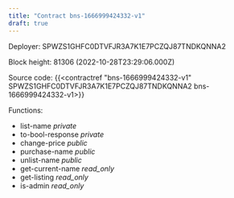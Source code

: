 ```yaml
---
title: "Contract bns-1666999424332-v1"
draft: true
---
```

Deployer: SPWZS1GHFC0DTVFJR3A7K1E7PCZQJ87TNDKQNNA2


 



Block height: 81306 (2022-10-28T23:29:06.000Z)

Source code: {{<contractref "bns-1666999424332-v1" SPWZS1GHFC0DTVFJR3A7K1E7PCZQJ87TNDKQNNA2 bns-1666999424332-v1>}}

Functions:

* list-name _private_
* to-bool-response _private_
* change-price _public_
* purchase-name _public_
* unlist-name _public_
* get-current-name _read_only_
* get-listing _read_only_
* is-admin _read_only_
